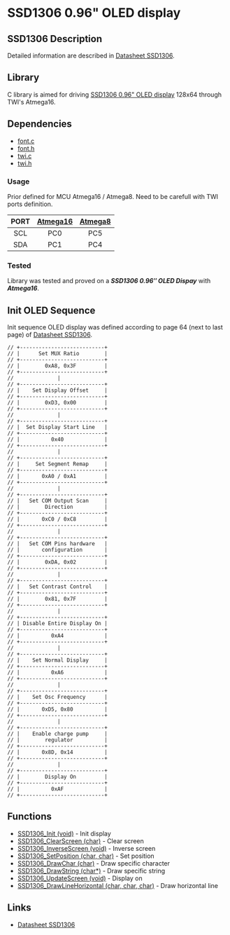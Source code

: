 # SSD1306 0.96" OLED display

## SSD1306 Description
Detailed information are described in [Datasheet SSD1306](https://cdn-shop.adafruit.com/datasheets/SSD1306.pdf).

## Library
C library is aimed for driving [SSD1306 0.96" OLED display](#demonstration) 128x64 through TWI's Atmega16.

## Dependencies
- [font.c](https://github.com/Matiasus/SSD1306/blob/readme-edits/lib/font.c)
- [font.h](https://github.com/Matiasus/SSD1306/blob/readme-edits/lib/font.h)
- [twi.c](https://github.com/Matiasus/SSD1306/blob/readme-edits/lib/twi.c)
- [twi.h](https://github.com/Matiasus/SSD1306/blob/readme-edits/lib/twi.h)

### Usage
Prior defined for MCU Atmega16 / Atmega8. Need to be carefull with TWI ports definition.

| PORT  | [Atmega16](http://ww1.microchip.com/downloads/en/devicedoc/doc2466.pdf) | [Atmega8](https://ww1.microchip.com/downloads/en/DeviceDoc/Atmel-2486-8-bit-AVR-microcontroller-ATmega8_L_datasheet.pdf) |
| :---: | :---: | :---: |
| SCL | PC0 | PC5 |
| SDA | PC1 | PC4 |

### Tested
Library was tested and proved on a **_SSD1306 0.96″ OLED Dispay_** with **_Atmega16_**.

## Init OLED Sequence
Init sequence OLED display was defined according to page 64 (next to last page) of [Datasheet SSD1306](https://cdn-shop.adafruit.com/datasheets/SSD1306.pdf).

```
// +---------------------------+
// |      Set MUX Ratio        |
// +---------------------------+
// |        0xA8, 0x3F         |
// +---------------------------+
//              |
// +---------------------------+
// |    Set Display Offset     |
// +---------------------------+
// |        0xD3, 0x00         |
// +---------------------------+
//              |
// +---------------------------+
// |  Set Display Start Line   |
// +---------------------------+
// |          0x40             |
// +---------------------------+
//              |
// +---------------------------+
// |     Set Segment Remap     |
// +---------------------------+
// |       0xA0 / 0xA1         |
// +---------------------------+
//              |
// +---------------------------+
// |   Set COM Output Scan     |
// |        Direction          |
// +---------------------------+
// |       0xC0 / 0xC8         |
// +---------------------------+
//              |
// +---------------------------+
// |   Set COM Pins hardware   |
// |       configuration       |
// +---------------------------+
// |        0xDA, 0x02         |
// +---------------------------+
//              |
// +---------------------------+
// |   Set Contrast Control    |
// +---------------------------+
// |        0x81, 0x7F         |
// +---------------------------+
//              |
// +---------------------------+
// | Disable Entire Display On |
// +---------------------------+
// |          0xA4             |
// +---------------------------+
//              |
// +---------------------------+
// |    Set Normal Display     |
// +---------------------------+
// |          0xA6             |
// +---------------------------+
//              |
// +---------------------------+
// |    Set Osc Frequency      |
// +---------------------------+
// |       0xD5, 0x80          |
// +---------------------------+
//              |
// +---------------------------+
// |    Enable charge pump     |
// |        regulator          |
// +---------------------------+
// |       0x8D, 0x14          |
// +---------------------------+
//              |
// +---------------------------+
// |        Display On         |
// +---------------------------+
// |          0xAF             |
// +---------------------------+
```
## Functions
- [SSD1306_Init (void)](#ssd1306_init) - Init display
- [SSD1306_ClearScreen (char)](#ssd1306_clearscreen) - Clear screen
- [SSD1306_InverseScreen (void)](#ssd1306_inversescreen) - Inverse screen
- [SSD1306_SetPosition (char, char)](#ssd1306_setposition) - Set position
- [SSD1306_DrawChar (char)](#ssd1306_drawchar) - Draw specific character
- [SSD1306_DrawString (char*)](#ssd1306_drawstring) - Draw specific string
- [SSD1306_UpdateScreen (void)](#ssd1306_updatescreen) - Display on
- [SSD1306_DrawLineHorizontal (char, char, char)](#ssd1306_drawlinehorizontal) - Draw horizontal line
## Links
- [Datasheet SSD1306](https://cdn-shop.adafruit.com/datasheets/SSD1306.pdf)
